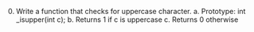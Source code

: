 0. Write a function that checks for uppercase character.
a. Prototype: int _isupper(int c);
b. Returns 1 if c is uppercase
c. Returns 0 otherwise

